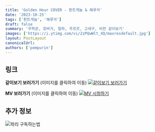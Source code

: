 ```yaml
---
title: 'Golden Hour COVER - 뢴트게늄 & 해루석'
date: '2023-10-25'
tags: ['뢴트게늄', '해루석']
draft: false
summary: '우왁굳, 징버거, 릴파, 주르르, 고세구, 비챤 같이보기'
images: ['https://i.ytimg.com/vi/2zPQwWlt_XQ/maxresdefault.jpg']
layout: PostLayout
canonicalUrl:
authors: ['pompurin']
---
```


## 링크

**같이보기 보러가기** (이미지를 클릭하여 이동)
[![같이보기 보러가기](https://cdn.discordapp.com/attachments/1136601898116464710/1211650793904807976/logo.png?ex=65eef8bc&is=65dc83bc&hm=95dc0e08c1f43025dd60def429896697b3787a9f923593eb50b24e9fb6280361&)](https://cafe.naver.com/steamindiegame/13450700)

**MV 보러가기** (이미지를 클릭하여 이동)
[![MV 시청하기](https://i.ytimg.com/vi/2zPQwWlt_XQ/maxresdefault.jpg)](https://www.youtube.com/watch?v=2zPQwWlt_XQ)

## 추가 정보

![왁리 구독하는법](https://cdn.discordapp.com/attachments/1136601898116464710/1202561346370142238/--3-cut.gif?ex=65e99707&is=65d72207&hm=77ccf39e44d1b0ba4bc899cb3220e87d5ce56ff9a25de53263bc132fb9c9d85a&)
